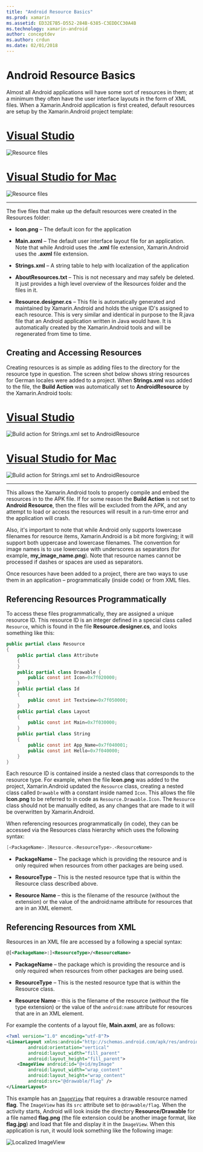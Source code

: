 ```yaml
---
title: "Android Resource Basics"
ms.prod: xamarin
ms.assetid: ED32E7B5-D552-284B-6385-C3EDDCC30A4B
ms.technology: xamarin-android
author: conceptdev
ms.author: crdun
ms.date: 02/01/2018
---
```


# Android Resource Basics

Almost all Android applications will have some sort of resources in
them; at a minimum they often have the user interface layouts in the
form of XML files. When a Xamarin.Android application is first created,
default resources are setup by the Xamarin.Android project template:

# [Visual Studio](#tab/windows)

![Resource files](android-resource-basics-images/01-resource-files-vs.png)
 
# [Visual Studio for Mac](#tab/macos)

![Resource files](android-resource-basics-images/01-resource-files-xs.png)
 
-----

The five files that make up the default resources were created in the
Resources folder:

- **Icon.png** &ndash; The default icon for the application

- **Main.axml** &ndash; The default user interface layout file for an
   application. Note that while Android uses the **.xml** file
   extension, Xamarin.Android uses the **.axml** file extension.

- **Strings.xml** &ndash; A string table to help with localization of
   the application

- **AboutResources.txt** &ndash; This is not necessary and may safely
   be deleted. It just provides a high level overview of the Resources
   folder and the files in it.

- **Resource.designer.cs** &ndash; This file is automatically
   generated and maintained by Xamarin.Android and holds the unique
   ID's assigned to each resource. This is very similar and identical
   in purpose to the R.java file that an Android application written in
   Java would have. It is automatically created by the Xamarin.Android
   tools and will be regenerated from time to time.

## Creating and Accessing Resources

Creating resources is as simple as adding files to the directory for
the resource type in question. The screen shot below shows string
resources for German locales were added to a project. When
**Strings.xml** was added to the file, the **Build Action** was
automatically set to **AndroidResource** by the Xamarin.Android tools:

# [Visual Studio](#tab/windows)

![Build action for Strings.xml set to AndroidResource](android-resource-basics-images/02-build-action-vs.png)
 
# [Visual Studio for Mac](#tab/macos)

![Build action for Strings.xml set to AndroidResource](android-resource-basics-images/02-build-action-xs.png)
 
-----
 

This allows the Xamarin.Android tools to properly compile and embed the
resources in to the APK file. If for some reason the **Build Action**
is not set to **Android Resource**, then the files will be excluded
from the APK, and any attempt to load or access the resources will
result in a run-time error and the application will crash.

Also, it's important to note that while Android only supports lowercase
filenames for resource items, Xamarin.Android is a bit more forgiving;
it will support both uppercase and lowercase filenames. The convention
for image names is to use lowercase with underscores as separators (for
example, **my\_image\_name.png**). Note that resource names cannot be
processed if dashes or spaces are used as separators.

Once resources have been added to a project, there are two ways to use
them in an application &ndash; programmatically (inside code) or from
XML files.

## Referencing Resources Programmatically

To access these files programmatically, they are assigned a unique
resource ID. This resource ID is an integer defined in a special class
called `Resource`, which is found in the file **Resource.designer.cs**,
and looks something like this:

```csharp
public partial class Resource
{
    public partial class Attribute
    {
    }
    public partial class Drawable {
        public const int Icon=0x7f020000;
    }
    public partial class Id
    {
        public const int Textview=0x7f050000;
    }
    public partial class Layout
    {
        public const int Main=0x7f030000;
    }
    public partial class String
    {
        public const int App_Name=0x7f040001;
        public const int Hello=0x7f040000;
    }
}
```

Each resource ID is contained inside a nested class that corresponds to
the resource type. For example, when the file **Icon.png** was added to
the project, Xamarin.Android updated the `Resource` class, creating a
nested class called `Drawable` with a constant inside named `Icon`.
This allows the file **Icon.png** to be referred to in code as
`Resource.Drawable.Icon`. The `Resource` class should not be manually
edited, as any changes that are made to it will be overwritten by
Xamarin.Android.

When referencing resources programmatically (in code), they can be
accessed via the Resources class hierarchy which uses the following
syntax:

```csharp
[<PackageName>.]Resource.<ResourceType>.<ResourceName>
```

- **PackageName** &ndash; The package which is providing the resource
   and is only required when resources from other packages are being
   used.

- **ResourceType** &ndash; This is the nested resource type that is
   within the Resource class described above.

- **Resource Name** &ndash; this is the filename of the resource
   (without the extension) or the value of the android:name attribute
   for resources that are in an XML element.

## Referencing Resources from XML

Resources in an XML file are accessed by a following a special syntax:

```xml
@[<PackageName>:]<ResourceType>/<ResourceName>
```

- **PackageName** &ndash; the package which is providing the resource
   and is only required when resources from other packages are being
   used.

- **ResourceType** &ndash; This is the nested resource type that is
   within the Resource class.

- **Resource Name** &ndash; this is the filename of the resource
   (*without* the file type extension) or the value of the
   `android:name` attribute for resources that are in an XML element.

For example the contents of a layout file, **Main.axml**, are as
follows:

```xml
<?xml version="1.0" encoding="utf-8"?>
<LinearLayout xmlns:android="http://schemas.android.com/apk/res/android"
        android:orientation="vertical"
        android:layout_width="fill_parent"
        android:layout_height="fill_parent">
    <ImageView android:id="@+id/myImage"
        android:layout_width="wrap_content"
        android:layout_height="wrap_content"
        android:src="@drawable/flag" />
</LinearLayout>
```

This example has an
[`ImageView`](https://github.com/xamarin/recipes/tree/master/Recipes/android/controls/imageview) that requires a
drawable resource named **flag**. The `ImageView` has its `src`
attribute set to `@drawable/flag`. When the activity starts, Android
will look inside the directory **Resource/Drawable** for a file named
**flag.png** (the file extension could be another image format, like
**flag.jpg**) and load that file and display it in the `ImageView`.
When this application is run, it would look something like the
following image:

![Localized ImageView](android-resource-basics-images/03-localized-screenshot.png)

